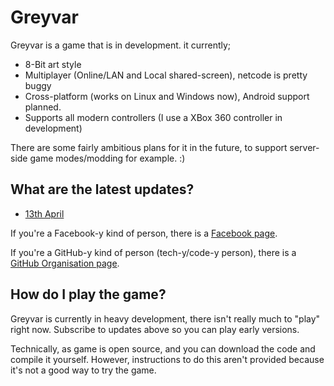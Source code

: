 # Greyvar

Greyvar is a game that is in development. it currently;

* 8-Bit art style
* Multiplayer (Online/LAN and Local shared-screen), netcode is pretty buggy
* Cross-platform (works on Linux and Windows now), Android support planned.
* Supports all modern controllers (I use a XBox 360 controller in development) 

There are some fairly ambitious plans for it in the future, to support server-side game modes/modding for example. :)

## What are the latest updates?

* [13th April](2018-04-13.md)

If you're a Facebook-y kind of person, there is a [Facebook page](https://www.facebook.com/greyvar.game/).

If you're a GitHub-y kind of person (tech-y/code-y person), there is a [GitHub Organisation page](http://github.com/greyvar).

## How do I play the game?

Greyvar is currently in heavy development, there isn't really much to "play" right now. Subscribe to updates above so you can play early versions.

Technically, as game is open source, and you can download the code and compile it yourself. However, instructions to do this aren't provided because it's not a good way to try the game. 
